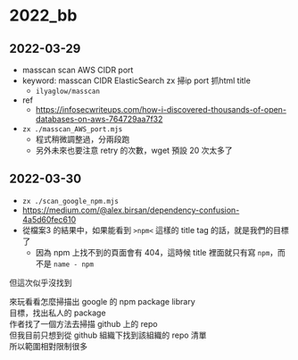 # 2022_bb

## 2022-03-29
- masscan scan AWS CIDR port
- keyword: masscan CIDR ElasticSearch zx 掃ip port 抓html title
  - `ilyaglow/masscan`
- ref
  - https://infosecwriteups.com/how-i-discovered-thousands-of-open-databases-on-aws-764729aa7f32
- `zx ./masscan_AWS_port.mjs`
  - 程式稍微調整過，分兩段跑
  - 另外未來也要注意 retry 的次數，wget 預設 20 次太多了  

## 2022-03-30
- `zx ./scan_google_npm.mjs`
- https://medium.com/@alex.birsan/dependency-confusion-4a5d60fec610
- 從檔案3 的結果中，如果能看到 `>npm<` 這樣的 title tag 的話，就是我們的目標了
  - 因為 npm 上找不到的頁面會有 404，這時候 title 裡面就只有寫 `npm`，而不是 `name - npm`

但這次似乎沒找到  

來玩看看怎麼掃描出 google 的 npm package library  
目標，找出私人的 package  
作者找了一個方法去掃描 github 上的 repo  
但我目前只想到從 github 組織下找到該組織的 repo 清單  
所以範圍相對限制很多  
